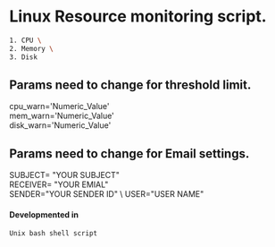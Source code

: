 # Linux Resource monitoring script.
``` bash
1. CPU \
2. Memory \
3. Disk 
```
## Params need to change for threshold limit.
cpu_warn='Numeric_Value' \
mem_warn='Numeric_Value' \
disk_warn='Numeric_Value'


## Params need to change for Email settings.
SUBJECT= "YOUR SUBJECT" \
RECEIVER= "YOUR EMIAL" \
SENDER="YOUR SENDER ID"  \ 
USER="USER NAME"

#### Developmented in 
    Unix bash shell script
